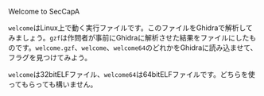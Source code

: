 Welcome to SecCapA

`welcome`はLinux上で動く実行ファイルです。このファイルをGhidraで解析してみましょう。`gzf`は作問者が事前にGhidraに解析させた結果をファイルにしたものです。`welcome.gzf`、`welcome`、`welcome64`のどれかをGhidraに読み込ませて、フラグを見つけてみよう。

`welcome`は32bitELFファイル、`welcome64`は64bitELFファイルです。どちらを使ってもらっても構いません。